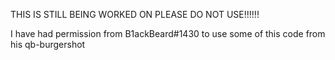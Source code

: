 THIS IS STILL BEING WORKED ON PLEASE DO NOT USE!!!!!!


I have had permission from B1ackBeard#1430 to use some of this code from his qb-burgershot
